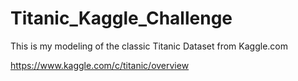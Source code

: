 # Titanic_Kaggle_Challenge

This is my modeling of the classic Titanic Dataset from Kaggle.com 

https://www.kaggle.com/c/titanic/overview

